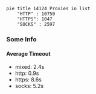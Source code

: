 
```mermaid
pie title 14124 Proxies in list
    "HTTP" : 10750
    "HTTPS": 1047
    "SOCKS" : 2597
```

### Some Info
#### Average Timeout

- mixed: 2.4s
- http: 0.9s
- https: 8.6s
- socks: 5.2s